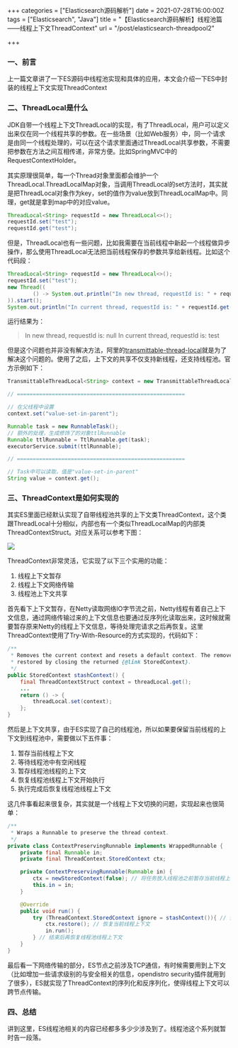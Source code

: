 +++
categories = ["Elasticsearch源码解析"]
date = 2021-07-28T16:00:00Z
tags = ["Elasticsearch", "Java"]
title = "【Elasticsearch源码解析】线程池篇——线程上下文ThreadContext"
url = "/post/elasticsearch-threadpool2"

+++
### 一、前言

上一篇文章讲了一下ES源码中线程池实现和具体的应用，本文会介绍一下ES中封装的线程上下文实现ThreadContext

### 二、ThreadLocal是什么

JDK自带一个线程上下文ThreadLocal的实现，有了ThreadLocal，用户可以定义出来仅在同一个线程共享的参数。在一些场景（比如Web服务）中，同一个请求是由同一个线程处理的，可以在这个请求里面通过ThreadLocal共享参数，不需要把参数在方法之间互相传递，非常方便。比如SpringMVC中的RequestContextHolder。

其实原理很简单，每一个Thread对象里面都会维护一个ThreadLocal.ThreadLocalMap对象，当调用ThreadLocal的set方法时，其实就是把ThreadLocal对象作为key，set的值作为value放到ThreadLocalMap中。同理，get就是拿到map中的对应value。

```Java
ThreadLocal<String> requestId = new ThreadLocal<>();
requestId.set("test");
requestId.get("test");
```

但是，ThreadLocal也有一些问题，比如我需要在当前线程中新起一个线程做异步操作，那么使用ThreadLocal无法把当前线程保存的参数共享给新线程。比如这个代码段：

```Java
ThreadLocal<String> requestId = new ThreadLocal<>();
requestId.set("test");
new Thread((
        () -> System.out.println("In new thread, requestId is: " + requestId.get())
)).start();
System.out.println("In current thread, requestId is: " + requestId.get());
```

运行结果为：

> In new thread, requestId is: null
> In current thread, requestId is: test

但是这个问题也并非没有解决方法，阿里的[transmittable-thread-local](https://github.com/alibaba/transmittable-thread-local)就是为了解决这个问题的。使用了之后，上下文的共享不仅支持新线程，还支持线程池。官方示例如下：

```Java
TransmittableThreadLocal<String> context = new TransmittableThreadLocal<>();

// =====================================================

// 在父线程中设置
context.set("value-set-in-parent");

Runnable task = new RunnableTask();
// 额外的处理，生成修饰了的对象ttlRunnable
Runnable ttlRunnable = TtlRunnable.get(task);
executorService.submit(ttlRunnable);

// =====================================================

// Task中可以读取，值是"value-set-in-parent"
String value = context.get();
```

### 三、ThreadContext是如何实现的

其实ES里面已经默认实现了自带线程池共享的上下文类ThreadContext，这个类跟ThreadLocal十分相似，内部也有一个类似ThreadLocalMap的内部类ThreadContextStruct。对应关系可以参考下图：

![](/images/thread-to-threadpool-1.png)

ThreadContext非常灵活，它实现了以下三个实用的功能：

1. 线程上下文暂存
2. 线程上下文网络传输
3. 线程池上下文共享

首先看下上下文暂存，在Netty读取网络IO字节流之前，Netty线程有着自己上下文信息，通过网络传输过来的上下文信息也要通过反序列化读取出来，这时候就需要暂存原来Netty的线程上下文信息，等待处理完请求之后再恢复。这里ThreadContext使用了Try-With-Resource的方式实现的，代码如下：

```Java
/**
 * Removes the current context and resets a default context. The removed context can be
 * restored by closing the returned {@link StoredContext}.
 */
public StoredContext stashContext() {
    final ThreadContextStruct context = threadLocal.get();
    ...
    return () -> {
        threadLocal.set(context);
    };
}
```

然后是上下文共享，由于ES实现了自己的线程池，所以如果要保留当前线程的上下文到线程池中，需要做以下五件事：

1. 暂存当前线程上下文
2. 等待线程池中有空闲线程
3. 暂存线程池线程的上下文
4. 恢复线程池线程上下文开始执行
5. 执行完成后恢复线程池线程上下文

这几件事看起来很复杂，其实就是一个线程上下文切换的问题，实现起来也很简单：

```Java
/**
 * Wraps a Runnable to preserve the thread context.
 */
private class ContextPreservingRunnable implements WrappedRunnable {
    private final Runnable in;
    private final ThreadContext.StoredContext ctx;

    private ContextPreservingRunnable(Runnable in) {
        ctx = newStoredContext(false); // 将任务放入线程池之前暂存当前线程上下文
        this.in = in;
    }

    @Override
    public void run() {
        try (ThreadContext.StoredContext ignore = stashContext()){ // 暂存线程池线程上下文
            ctx.restore(); // 恢复当前线程上下文
            in.run();
        } // 结束后再恢复线程池线程上下文
    }
}
```

最后看一下网络传输的部分，ES节点之前涉及TCP通信，有时候需要用到上下文（比如增加一些请求级别的与安全相关的信息，opendistro security插件就用到了很多），ES就实现了ThreadContext的序列化和反序列化，使得线程上下文可以跨节点传输。

### 四、总结

讲到这里，ES线程池相关的内容已经都多多少少涉及到了。线程池这个系列就暂时告一段落。